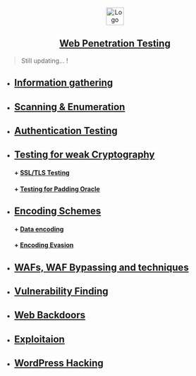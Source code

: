 <br />
<p align="center">
  <a href="https://github.com/sarathlalup">
    <img src="https://raw.githubusercontent.com/sarathlalup/Penetration-Testing/master/Website%20Hacking/webd.png" alt="Logo" width="40" height="40">
  <h2 align="center">Web Penetration Testing </h2>
    
   </a>
  

  

 
</p>

> Still updating...   !

* ##  [  Information gathering](https://github.com/sarathlalup/Penetration-Testing/blob/master/Website%20Hacking/Web%20Information%20Gathering/README.md)


* ##  [  Scanning & Enumeration](https://github.com/sarathlalup/Penetration-Testing/blob/master/Website%20Hacking/Web%20Scanning%20%26%20Enumeration/README.md)
   
   
* ##  [ Authentication Testing](https://github.com/sarathlalup/Penetration-Testing/blob/master/Website%20Hacking/Authentication%20Testing/README.md )  

   
 * ##  [ Testing for weak Cryptography ]( )
   #### + [     SSL/TLS Testing]( )
   #### + [     Testing for Padding Oracle ]( )
   
 * ##  [ Encoding Schemes]( )
   #### + [     Data encoding]( )
   #### + [     Encoding Evasion]( )
   
 * ##  [ WAFs, WAF Bypassing and techniques ](https://github.com/sarathlalup/Cyber-security/blob/master/Website%20Hacking/Bypassing-Web%20Application%20Firewalls/README.md )

* ##  [Vulnerability Finding](https://github.com/sarathlalup/Penetration-Testing/blob/master/Website%20Hacking/Web%20Vulnerability%20Scanning/README.md)
   
   
* ##  [ Web Backdoors](https://github.com/sarathlalup/Cyber-security/tree/master/Website%20Hacking/Web%20Backdoors)

* ##  [ Exploitaion](https://github.com/sarathlalup/Penetration-Testing/blob/master/Website%20Hacking/Web%20Attacks/README.md)

 

   
* ##  [ WordPress Hacking]( )
